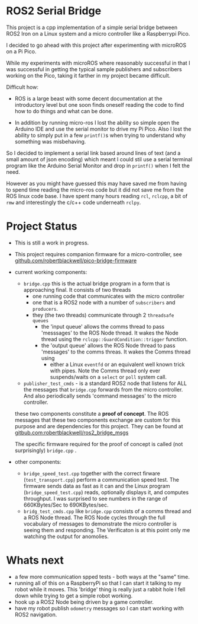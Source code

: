 # ROS2 Serial Bridge

This project is a cpp implementation of a simple serial bridge between ROS2 Iron on a Linux system and
a micro controller like a Raspberrypi Pico.

I decided to go ahead with this project after experimenting with microROS on a Pi Pico.

While my experiments with microROS where reasonably successful in that I was successful 
in getting the typical sample publishers and subscribers working on the Pico, taking 
it farther in my project became difficult. 

Difficult how:

-   ROS is a large beast with some decent documentation at the introductory level but one soon finds 
    oneself reading the code to find how to do things and what can be done. 
    
-   In addition by running micro-ros I lost the ability so simple open the Arduino IDE and use the serial monitor
    to drive my Pi Pico. Also I lost the ability to simply put in a few `printf()`s 
    when trying to understand why something was misbehaving.

So I decided to implement a serial link based around lines of text (and a small amount of json encoding)
which meant I could stil use a serial terminal program like the Arduino Serial Monitor and drop in `printf()`
when I felt the need. 

However as you might have guessed this may have saved me from having to spend time reading the micro-ros
code but it did not save me from the ROS linux code base. I have spent many hours reading `rcl`, `rclcpp`, a bit of `rmw`
and interestingly the c/c++ code underneath `rclpy`.

# Project Status

-   This is still a work in progress.
-   This project requires companion firmware for a micro-controller, see [github.com/robertblackwell/pico-bridge-firmware](github.com/robertblackwell/pico-bridge-firmware)
-   current working components:
    
    - `bridge.cpp`  this is the actual bridge program in a form that is approaching final. It consists of two threads 
      - one running code that communicates with the micro controller 
      - one that is a ROS2 node with a number of `subscribers` and `producers`.
      - they (the two threads) communicate through 2 `threadsafe queues`
        - the 'input queue' allows the comms thread to pass 'messsages' to the ROS Node thread. It wakes the Node thread using the `rclcpp::GuardCondition::trigger` function.
        - the 'output queue' allows the ROS Node thread to pass 'messages' to the comms threas. It wakes the Comms thread using
          - either a Linux `eventfd` or an equivalent well known trick with pipes. Note the Comms thread only ever suspends/waits on a `select` or `poll` system call.
    - `publisher_test_cmds` - is a standard ROS2 node that listens for ALL the messages that `bridge.cpp` forwards from the micro controller. And also periodically sends 'command messages' to the micro controller.

    these two components constitute a __proof of concept__. The ROS messages that these two components exchange are custom for this purpose and are dependencies for this project. They can be found
    at [gitbub.com:robertblackwell/ros2_bridge_msgs](gitbub.com:robertblackwell/ros2_bridge_msgs)

    The specific firmware required for the proof of concept is called (not surprisingly) `bridge.cpp` . 


-   other components:

    -   `bridge_speed_test.cpp` together with the correct firware (`test_transport.cpp`) perform a communication speed test. The firmware sends data as fast as it can and the Linux program (`bridge_speed_test.cpp`) reads, optionally displays it, and computes throughput. I was surprised to see numbers in the range of 660KBytes/Sec to 690KBytes/sec.
    -  `bridg_test_cmds.cpp` like `bridge.cpp` consists of a comms thread and a ROS Node thread. The ROS Node cycles through the full vocabulary of messages to demonstrate the micro controller is seeing them and responding. The Verificaton is at this point only me watching the output for anomolies.  


# Whats next

-   a few more communication spped tests - both ways at the "same" time.
-   running all of this on a RaspberryPi so that I can start it talking to my robot while it moves. This 'bridge' thing is really just a rabbit hole I fell down while trying to  get a simple robot working.
-   hook up a ROS2 Node being driven by a game controller.
-   have my robot publish `odometry` messages so I can start working with ROS2 navigation.
